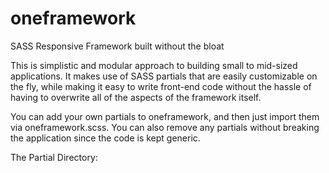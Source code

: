 oneframework
============

SASS Responsive Framework built without the bloat

This is simplistic and modular approach to building small to mid-sized applications. It makes use of SASS partials that are easily customizable on the fly, while making it easy to write front-end code without the hassle of having to overwrite all of the aspects of the framework itself.

You can add your own partials to oneframework, and then just import them via oneframework.scss. You can also remove any partials without breaking the application since the code is kept generic.

The Partial Directory:
